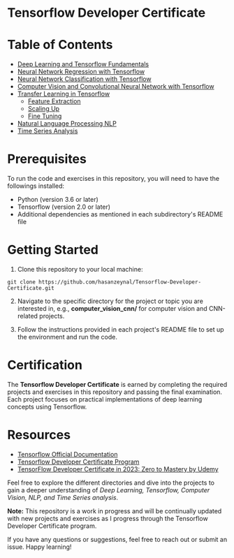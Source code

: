 # Tensorflow Developer Certificate

# Table of Contents
- [Deep Learning and Tensorflow Fundamentals](https://github.com/hasanzeynal/Tensorflow-Developer-Certificate/tree/main/TensorFlow%20Fundamentals)
- [Neural Network Regression with Tensorflow]()
- [Neural Network Classification with Tensorflow]()
- [Computer Vision and Convolutional Neural Network with Tensorflow]()
- [Transfer Learning in Tensorflow]()
  - [Feature Extraction]()
  - [Scaling Up]()
  - [Fine Tuning]()
- [Natural Language Processing NLP]()
- [Time Series Analysis]()


# Prerequisites
To run the code and exercises in this repository, you will need to have the followings installed:

- Python (version 3.6 or later)
- Tensorflow (version 2.0 or later)
- Additional dependencies as mentioned in each subdirectory's README file
# Getting Started

1. Clone this repository to your local machine:

```shell
git clone https://github.com/hasanzeynal/Tensorflow-Developer-Certificate.git
```

2. Navigate to the specific directory for the project or topic you are interested in, e.g., **computer_vision_cnn/** for computer vision and CNN-related projects.

3. Follow the instructions provided in each project's README file to set up the environment and run the code.

# Certification
The **Tensorflow Developer Certificate** is earned by completing the required projects and exercises in this repository and passing the final examination. Each project focuses on practical implementations of deep learning concepts using Tensorflow.

# Resources
- [Tensorflow Official Documentation](https://www.tensorflow.org/guide)
- [Tensorflow Developer Certificate Program](https://www.tensorflow.org/certificate)
- [TensorFlow Developer Certificate in 2023: Zero to Mastery by Udemy](https://www.udemy.com/course/tensorflow-developer-certificate-machine-learning-zero-to-mastery/)

Feel free to explore the different directories and dive into the projects to gain a deeper understanding of _Deep Learning, Tensorflow, Computer Vision, NLP, and Time Series analysis_.

__Note:__ This repository is a work in progress and will be continually updated with new projects and exercises as I progress through the Tensorflow Developer Certificate program.

If you have any questions or suggestions, feel free to reach out or submit an issue. Happy learning!
